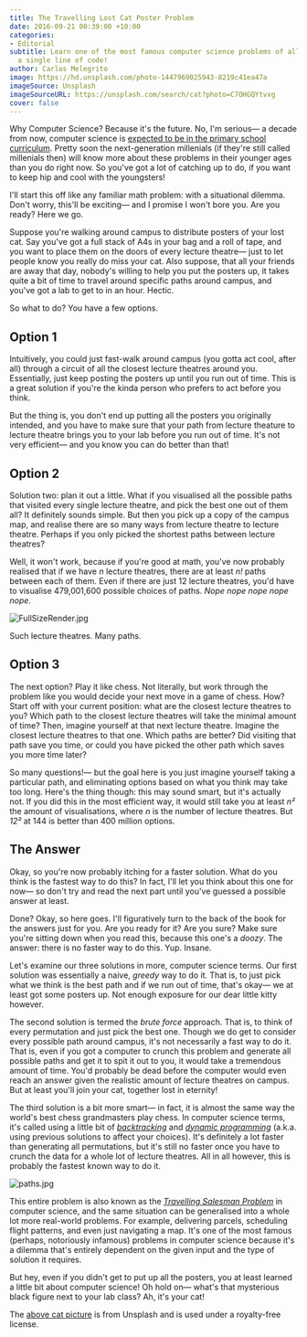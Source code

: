 ```yaml
---
title: The Travelling Lost Cat Poster Problem
date: 2016-09-21 00:39:00 +10:00
categories:
- Editorial
subtitle: Learn one of the most famous computer science problems of all time— without
  a single line of code!
author: Carlos Melegrito
image: https://hd.unsplash.com/photo-1447969025943-8219c41ea47a
imageSource: Unsplash
imageSourceURL: https://unsplash.com/search/cat?photo=C7OHGQYtvxg
cover: false
---
```


Why Computer Science? Because it's the future. No, I'm serious— a decade from now, computer science is [expected to be in the primary school curriculum](https://theconversation.com/an-education-for-the-21st-century-means-teaching-coding-in-schools-42046). Pretty soon the next-generation millenials (if they're still called millenials then) will know more about these problems in their younger ages than you do right now. So you've got a lot of catching up to do, if you want to keep hip and cool with the youngsters!

I'll start this off like any familiar math problem: with a situational dilemma. Don't worry, this'll be exciting— and I promise I won't bore you. Are you ready? Here we go.

Suppose you're walking around campus to distribute posters of your lost cat. Say you've got a full stack of A4s in your bag and a roll of tape, and you want to place them on the doors of every lecture theatre— just to let people know you really do miss your cat. Also suppose, that all your friends are away that day, nobody's willing to help you put the posters up, it takes quite a bit of time to travel around specific paths around campus, and you've got a lab to get to in an hour. Hectic.

So what to do? You have a few options.

## Option 1

Intuitively, you could just fast-walk around campus (you gotta act cool, after all) through a circuit of all the closest lecture theatres around you. Essentially, just keep posting the posters up until you run out of time. This is a great solution if you're the kinda person who prefers to act before you think. 

But the thing is, you don't end up putting all the posters you originally intended, and you have to make sure that your path from lecture theature to lecture theatre brings you to your lab before you run out of time. It's not very efficient— and you know you can do better than that!

## Option 2

Solution two: plan it out a little. What if you visualised all the possible paths that visited every single lecture theatre, and pick the best one out of them all? It definitely sounds simple. But then you pick up a copy of the campus map, and realise there are so many ways from lecture theatre to lecture theatre. Perhaps if you only picked the shortest paths between lecture theatres?

Well, it won't work, because if you're good at math, you've now probably realised that if we have *n* lecture theatres, there are at least *n!* paths between each of them. Even if there are just 12 lecture theatres, you'd have to visualise 479,001,600 possible choices of paths. *Nope nope nope nope nope*.

![FullSizeRender.jpg](/uploads/FullSizeRender.jpg)

Such lecture theatres. Many paths.

## Option 3

The next option? Play it like chess. Not literally, but work through the problem like you would decide your next move in a game of chess. How? Start off with your current position: what are the closest lecture theatres to you? Which path to the closest lecture theatres will take the minimal amount of time? Then, imagine yourself at that next lecture theatre. Imagine the closest lecture theatres to that one. Which paths are better? Did visiting that path save you time, or could you have picked the other path which saves you more time later?

So many questions!— but the goal here is you just imagine yourself taking a particular path, and eliminating options based on what you think may take too long. Here's the thing though: this may sound smart, but it's actually not. If you did this in the most efficient way, it would still take you at least *n²* the amount of visualisations, where *n* is the number of lecture theatres. But *12²* at 144 is better than 400 million options.

## The Answer

Okay, so you're now probably itching for a faster solution. What do you think is the fastest way to do this? In fact, I'll let you think about this one for now— so don't try and read the next part until you've guessed a possible answer at least.

Done? Okay, so here goes. I'll figuratively turn to the back of the book for the answers just for you. Are you ready for it? Are you sure? Make sure you're sitting down when you read this, because this one's a *doozy*. The answer: there is no faster way to do this. Yup. Insane.

Let's examine our three solutions in more, computer science terms. Our first solution was essentially a naive, *greedy* way to do it. That is, to just pick what we think is the best path and if we run out of time, that's okay— we at least got some posters up. Not enough exposure for our dear little kitty however.

The second solution is termed the *brute force* approach. That is, to think of every permutation and just pick the best one. Though we do get to consider every possible path around campus, it's not necessarily a fast way to do it. That is, even if you got a computer to crunch this problem and generate all possible paths and get it to spit it out to you, it would take a tremendous amount of time. You'd probably be dead before the computer would even reach an answer given the realistic amount of lecture theatres on campus. But at least you'll join your cat, together lost in eternity!

The third solution is a bit more smart— in fact, it is almost the same way the world's best chess grandmasters play chess. In computer science terms, it's called using a little bit of [*backtracking*](https://web.archive.org/web/20070317015632/http://www.cse.ohio-state.edu/~gurari/course/cis680/cis680Ch19.html#QQ1-51-128) and [*dynamic programming*](http://stackoverflow.com/questions/1065433/what-is-dynamic-programming) (a.k.a. using previous solutions to affect your choices). It's definitely a lot faster than generating all permutations, but it's still no faster once you have to crunch the data for a whole lot of lecture theatres. All in all however, this is probably the fastest known way to do it.

![paths.jpg](/uploads/paths.jpg)

This entire problem is also known as the [*Travelling Salesman Problem*](https://www.wired.com/2013/01/traveling-salesman-problem/) in computer science, and the same situation can be generalised into a whole lot more real-world problems. For example, delivering parcels, scheduling flight patterns, and even just navigating a map. It's one of the most famous (perhaps, notoriously infamous) problems in computer science because it's a dilemma that's entirely dependent on the given input and the type of solution it requires.

But hey, even if you didn't get to put up all the posters, you at least learned a little bit about computer science! Oh hold on— what's that mysterious black figure next to your lab class? Ah, it's your cat!

<div class="footnotes">
<p>The <a href="https://unsplash.com/search/cat?photo=C7OHGQYtvxg">above cat picture</a> is from Unsplash and is used under a royalty-free license.</p>

</div>